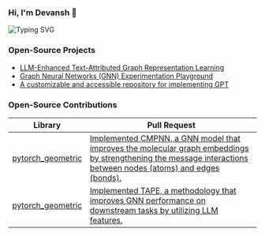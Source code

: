 ### Hi, I'm Devansh 👋

<!-- [![Typing SVG](https://readme-typing-svg.demolab.com?font=Fira+Code&weight=300&size=18&pause=1000&random=false&width=435&lines=Welcome+to+my+GitHub+profile!%F0%9F%91%8B;My+favorite+language+is+Rust%F0%9F%A6%80;I+love+to+make+programming+languages%F0%9F%92%BB;I+also+love+music%F0%9F%8E%B5+and+linguistics%F0%9F%93%9A;Check+out+my+projects+below!%F0%9F%93%A6)](https://adam-mcdaniel.github.io) -->
<img src="https://readme-typing-svg.demolab.com?font=Fira+Code&weight=300&size=18&pause=1000&random=false&width=450&lines=Welcome+to+my+GitHub+profile!;My+favorite+language+is+Python🐍;I+love+software+engineering%F0%9F%92%BB;Check+out+my+projects+below!%F0%9F%93%A6" alt="Typing SVG" />

<!--
**devanshamin/devanshamin** is a ✨ _special_ ✨ repository because its `README.md` (this file) appears on your GitHub profile.

Here are some ideas to get you started:

- 🔭 I was an AI engineer  at Stability AI.
- 🌱 I’m currently learning ...
- 👯 I’m looking to collaborate on ...
- 🤔 I’m looking for help with ...
- 💬 Ask me about python, software engineering, and machine/deep learning
- 📫 How to reach me: ...
- 😄 Pronouns: ...
- ⚡ Fun fact: ...
-->

### Open-Source Projects

- [LLM-Enhanced Text-Attributed Graph Representation Learning](https://github.com/devanshamin/tag-llm)
- [Graph Neural Networks (GNN) Experimentation Playground](https://github.com/devanshamin/litgnn)
- [A customizable and accessible repository for implementing GPT](https://github.com/devanshamin/lego-gpt)

### Open-Source Contributions

|Library | Pull Request|
|--|--|
| [pytorch_geometric](https://github.com/pyg-team/pytorch_geometric) | [Implemented CMPNN, a GNN model that improves the molecular graph embeddings by strengthening the message interactions between nodes (atoms) and edges (bonds).](https://github.com/pyg-team/pytorch_geometric/pull/9223) |
| [pytorch_geometric](https://github.com/pyg-team/pytorch_geometric) | [Implemented TAPE, a methodology that improves GNN performance on downstream tasks by utilizing LLM features.](https://github.com/pyg-team/pytorch_geometric/pull/9428) |
